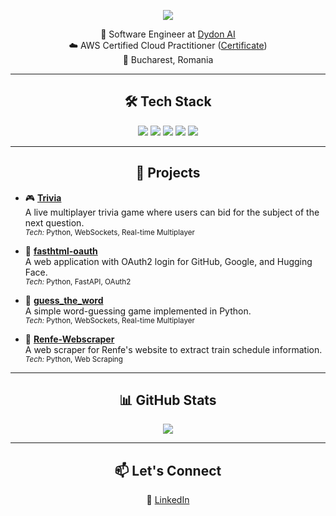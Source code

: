 <p align="center">
  <img src="https://readme-typing-svg.herokuapp.com?font=Fira+Code&duration=3000&pause=1000&center=true&vCenter=true&width=435&lines=Hi%2C+I'm+Mihai+Dobrescu!;Software+Engineer+%7C+Cloud+Enthusiast;Open+Source+Contributor+%F0%9F%92%BB" />
</p>

<p align="center">
  🎯 Software Engineer at <a href="https://www.dydon.ai">Dydon AI</a><br>
  ☁️ AWS Certified Cloud Practitioner (<a href="https://cp.certmetrics.com/amazon/en/public/verify/credential/f89b5a213aa04e9ab7f49e129e4bbc4b">Certificate</a>)<br>
  📍 Bucharest, Romania
</p>

---

<h2 align="center">🛠️ Tech Stack</h2>

<p align="center">
  <img src="https://img.shields.io/badge/Python-3776AB?style=flat&logo=python&logoColor=white" />
  <img src="https://img.shields.io/badge/AWS-232F3E?style=flat&logo=amazon-aws&logoColor=white" />
  <img src="https://img.shields.io/badge/Git-F05032?style=flat&logo=git&logoColor=white" />
  <img src="https://img.shields.io/badge/Docker-2496ED?style=flat&logo=docker&logoColor=white" />
  <img src="https://img.shields.io/badge/Kubernetes-326CE5?style=flat&logo=kubernetes&logoColor=white" />
</p>

---

<h2 align="center">🚀 Projects</h2>

- 🎮 **[Trivia](https://github.com/Mihaiii/trivia)**  
  A live multiplayer trivia game where users can bid for the subject of the next question.  
  <sub><i>Tech:</i> Python, WebSockets, Real-time Multiplayer</sub>

- 🔐 **[fasthtml-oauth](https://github.com/mihaidobrescu1111/fasthtml-oauth)**  
  A web application with OAuth2 login for GitHub, Google, and Hugging Face.  
  <sub><i>Tech:</i> Python, FastAPI, OAuth2</sub>

- 🧠 **[guess_the_word](https://github.com/mihaidobrescu1111/guess_the_word)**  
  A simple word-guessing game implemented in Python.  
  <sub><i>Tech:</i> Python, WebSockets, Real-time Multiplayer</sub>

- 🚄 **[Renfe-Webscraper](https://github.com/mihaidobrescu1111/Renfe-Webscraper)**  
  A web scraper for Renfe's website to extract train schedule information.  
  <sub><i>Tech:</i> Python, Web Scraping</sub>

---

<h2 align="center">📊 GitHub Stats</h2>

<p align="center">
  <img src="https://github-readme-stats.vercel.app/api?username=mihaidobrescu1111&show_icons=true&theme=radical" />
</p>

---

<h2 align="center">📫 Let's Connect</h2>

<p align="center">
  🔗 <a href="https://www.linkedin.com/in/mihai-dobrescu-a0012a2a6">LinkedIn</a>
</p>
